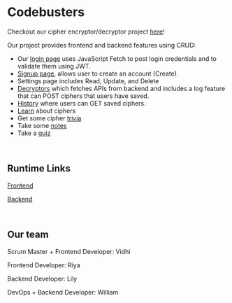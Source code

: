 # Codebusters

Checkout our cipher encryptor/decryptor project [here](https://lwu1822.github.io/crimebustersrevival/)!

Our project provides frontend and backend features using CRUD:
* Our [login page](https://lwu1822.github.io/crimebustersrevival/login) uses JavaScript Fetch to post login credentials and to validate them using JWT.
* [Signup page](https://lwu1822.github.io/crimebustersrevival/signup), allows user to create an account (Create). 
* Settings page includes Read, Update, and Delete
* [Decryptors](https://lwu1822.github.io/crimebustersrevival/atbash) which fetches APIs from backend and includes a log feature that can POST ciphers that users have saved.
* [History](https://lwu1822.github.io/crimebustersrevival/history) where users can GET saved ciphers.
* [Learn](https://lwu1822.github.io/crimebustersrevival/learn) about ciphers
* Get some cipher [trivia](https://lwu1822.github.io/crimebustersrevival/trivia)
* Take some [notes](https://lwu1822.github.io/crimebustersrevival/note)
* Take a [quiz](https://lwu1822.github.io/crimebustersrevival/quizEntry)


<br>

## Runtime Links
[Frontend](https://lwu1822.github.io/crimebustersrevival/)

[Backend](https://crimebusters.tk/)

<br>

## Our team
Scrum Master + Frontend Developer: Vidhi

Frontend Developer: Riya

Backend Developer: Lily

DevOps + Backend Developer: William
